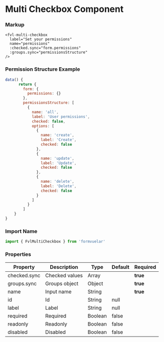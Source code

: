 # Multi Checkbox Component

### Markup

```vue
<fvl-multi-checkbox
  label="Set your permissions"
  name="permissions"
  :checked.sync="form.permissions"
  :groups.sync="permissionsStructure"
/>
```

### Permission Structure Example

```javascript
data() {
      return {
        form: {
          permissions: {}
        },
        permissionsStructure: [
          {
            name: 'all',
            label: 'User permissions',
            checked: false,
            options: [
              {
                name: 'create',
                label: 'Create',
                checked: false
              },
              {
                name: 'update',
                label: 'Update',
                checked: false
              },
              {
                name: 'delete',
                label: 'Delete',
                checked: false
              }
            ]
          }
        ]
    }
}
```

### Import Name

```js
import { FvlMultiCheckbox } from 'formvuelar'
```

### Properties

| Property     | Description    | Type    | Default | Required |
| ------------ | -------------- | ------- | ------- | -------- |
| checked.sync | Checked values | Array   |         | **true** |
| groups.sync  | Groups object  | Object  |         | **true** |
| name         | Input name     | String  |         | **true** |
| id           | Id             | String  | null    |          |
| label        | Label          | String  | null    |          |
| required     | Required       | Boolean | false   |          |
| readonly     | Readonly       | Boolean | false   |          |
| disabled     | Disabled       | Boolean | false   |          |
